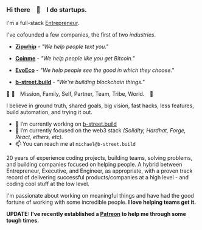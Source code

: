 ### Hi there 👋 I do startups.
 
 I'm a full-stack [Entrepreneur](https://www.crunchbase.com/person/michael-smyers).
  
 I've cofounded a few companies, the first of two _industries_.

   * **[Zipwhip](https://www.zipwhip.com)** - _"We help people text you."_
   
   * **[Coinme](https://www.coinme.com)** - _"We help people like you get Bitcoin."_
   
   * **[EvoEco](https://www.evoeco.com)** - _"We help people see the good in which they choose."_

   * **[b-street.build](https://b-street.build)** - _"We're building blockchain things."_
 
 🔭 🤔 Mission, Family, Self, Partner, Team, Tribe, World. 🌱

I believe in ground truth, shared goals, big vision, fast hacks, less features, build automation, and trying it out.

- 🔭 I’m currently working on [b-street.build](https://b-street.build)
- 🌱 I’m currently focused on the web3 stack _(Solidity, Hardhat, Forge, React, ethers, etc)._
- 📫 You can reach me at `michael@b-street.build`

20 years of experience coding projects, building teams, solving problems, and building companies focused on helping people. A hybrid between Entrepreneur, Executive, and Engineer, as appropriate, with a proven track record of delivering successful products/companies at a high level - and coding cool stuff at the low level.

I'm passionate about working on meaningful things and have had the good fortune of working with some incredible people. **I love helping teams get it.**

**UPDATE:  I've recently established a [Patreon](https://www.patreon.com/michael_smyers) to help me through some tough times.**

<!--
**msmyers/msmyers** is a ✨ _special_ ✨ repository because its `README.md` (this file) appears on your GitHub profile.

Here are some ideas to get you started:

- 🔭 I’m currently working on 
- 🔭 I’m currently working on ...
- 🌱 I’m currently learning ...
- 👯 I’m looking to collaborate on ...
- 🤔 I’m looking for help with ...
- 💬 Ask me about ...
- 📫 How to reach me: ...
- 😄 Pronouns: ...

-->
